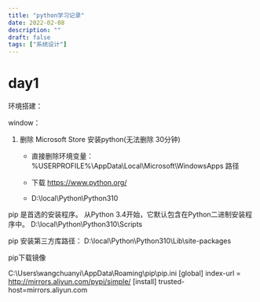 ```yaml
---
title: "python学习记录"
date: 2022-02-08
description: ""
draft: false
tags: ["系统设计"]
---
```


# day1

环境搭建：

window：

1. 删除 Microsoft Store 安装python(无法删除 30分钟) 

   - 直接删除环境变量：%USERPROFILE%\AppData\Local\Microsoft\WindowsApps 路径

   - 下载 https://www.python.org/

   - D:\local\Python\Python310

     

pip 是首选的安装程序。
从Python 3.4开始，它默认包含在Python二进制安装程序中。
D:\local\Python\Python310\Scripts



pip 安装第三方库路径：
D:\local\Python\Python310\Lib\site-packages



pip下载镜像

C:\Users\wangchuanyi\AppData\Roaming\pip\pip.ini
[global]
index-url = http://mirrors.aliyun.com/pypi/simple/
[install]
trusted-host=mirrors.aliyun.com



















